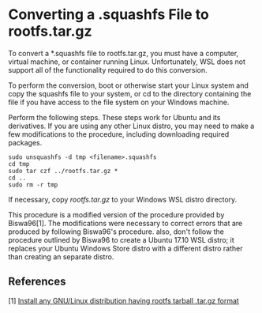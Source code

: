 # Converting a .squashfs File to rootfs.tar.gz
To convert a *.squashfs file to rootfs.tar.gz, you must
have a computer, virtual machine, or container running
Linux. Unfortunately, WSL does not support all of the
functionality required to do this conversion.

To perform the conversion, boot or otherwise start your
Linux system and copy the squashfs file to your system,
or cd to the directory containing the file if you have
access to the file system on your Windows machine.

Perform the following steps. These steps
work for Ubuntu and its derivatives. If you are using any
other Linux distro, you may need to make a few modifications
to the procedure, including downloading required packages.

```
sudo unsquashfs -d tmp <filename>.squashfs
cd tmp
sudo tar czf ../rootfs.tar.gz *
cd ..
sudo rm -r tmp
```

If necessary, copy *rootfs.tar.gz* to your Windows WSL distro
directory.

This procedure is a modified version of the procedure provided by
Biswa96[1]. The modifications were necessary to correct errors
that are produced by following Biswa96's procedure.
also, don't follow the procedure outlined by Biswa96 to create a Ubuntu 17.10
WSL distro; it replaces
your Ubuntu Windows Store distro with a different distro rather than
creating an separate distro.

## References
[1] [Install any GNU/Linux distribution having rootfs tarball
.tar.gz format](https://github.com/Microsoft/WSL/issues/2618)